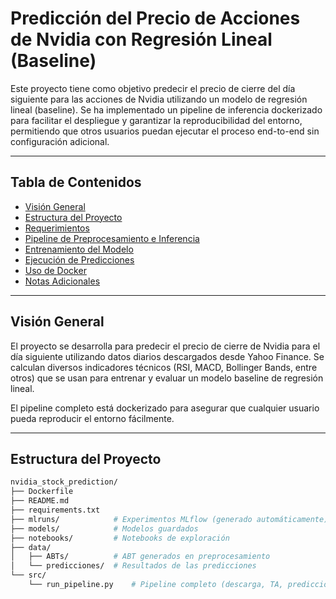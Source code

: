 # Predicción del Precio de Acciones de Nvidia con Regresión Lineal (Baseline)

Este proyecto tiene como objetivo predecir el precio de cierre del día siguiente para las acciones de Nvidia utilizando un modelo de regresión lineal (baseline). Se ha implementado un pipeline de inferencia dockerizado para facilitar el despliegue y garantizar la reproducibilidad del entorno, permitiendo que otros usuarios puedan ejecutar el proceso end-to-end sin configuración adicional.

---

## Tabla de Contenidos

- [Visión General](#visión-general)
- [Estructura del Proyecto](#estructura-del-proyecto)
- [Requerimientos](#requerimientos)
- [Pipeline de Preprocesamiento e Inferencia](#pipeline-de-preprocesamiento-e-inferencia)
- [Entrenamiento del Modelo](#entrenamiento-del-modelo)
- [Ejecución de Predicciones](#ejecución-de-predicciones)
- [Uso de Docker](#uso-de-docker)
- [Notas Adicionales](#notas-adicionales)

---

## Visión General

El proyecto se desarrolla para predecir el precio de cierre de Nvidia para el día siguiente utilizando datos diarios descargados desde Yahoo Finance. Se calculan diversos indicadores técnicos (RSI, MACD, Bollinger Bands, entre otros) que se usan para entrenar y evaluar un modelo baseline de regresión lineal.

El pipeline completo está dockerizado para asegurar que cualquier usuario pueda reproducir el entorno fácilmente.

---

## Estructura del Proyecto

```bash
nvidia_stock_prediction/
├── Dockerfile
├── README.md
├── requirements.txt
├── mlruns/            # Experimentos MLflow (generado automáticamente)
├── models/            # Modelos guardados
├── notebooks/         # Notebooks de exploración
├── data/
│   ├── ABTs/          # ABT generados en preprocesamiento
│   └── predicciones/  # Resultados de las predicciones
└── src/
    └── run_pipeline.py    # Pipeline completo (descarga, TA, predicción)

